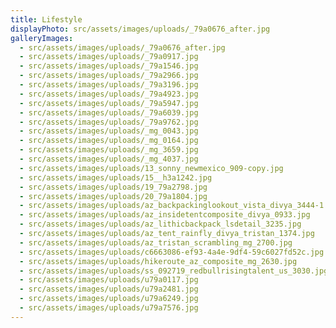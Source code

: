 ```yaml
---
title: Lifestyle
displayPhoto: src/assets/images/uploads/_79a0676_after.jpg
galleryImages:
  - src/assets/images/uploads/_79a0676_after.jpg
  - src/assets/images/uploads/_79a0917.jpg
  - src/assets/images/uploads/_79a1546.jpg
  - src/assets/images/uploads/_79a2966.jpg
  - src/assets/images/uploads/_79a3196.jpg
  - src/assets/images/uploads/_79a4923.jpg
  - src/assets/images/uploads/_79a5947.jpg
  - src/assets/images/uploads/_79a6039.jpg
  - src/assets/images/uploads/_79a9762.jpg
  - src/assets/images/uploads/_mg_0043.jpg
  - src/assets/images/uploads/_mg_0164.jpg
  - src/assets/images/uploads/_mg_3659.jpg
  - src/assets/images/uploads/_mg_4037.jpg
  - src/assets/images/uploads/13_sonny_newmexico_909-copy.jpg
  - src/assets/images/uploads/15__h3a1242.jpg
  - src/assets/images/uploads/19_79a2798.jpg
  - src/assets/images/uploads/20_79a1804.jpg
  - src/assets/images/uploads/az_backpackinglookout_vista_divya_3444-1.jpg
  - src/assets/images/uploads/az_insidetentcomposite_divya_0933.jpg
  - src/assets/images/uploads/az_lithicbackpack_lsdetail_3235.jpg
  - src/assets/images/uploads/az_tent_rainfly_divya_tristan_1374.jpg
  - src/assets/images/uploads/az_tristan_scrambling_mg_2700.jpg
  - src/assets/images/uploads/c6663086-ef93-4a4e-9df4-59c6027fd52c.jpg
  - src/assets/images/uploads/hikeroute_az_composite_mg_2630.jpg
  - src/assets/images/uploads/ss_092719_redbullrisingtalent_us_3030.jpg
  - src/assets/images/uploads/u79a0117.jpg
  - src/assets/images/uploads/u79a2481.jpg
  - src/assets/images/uploads/u79a6249.jpg
  - src/assets/images/uploads/u79a7576.jpg
---
```

